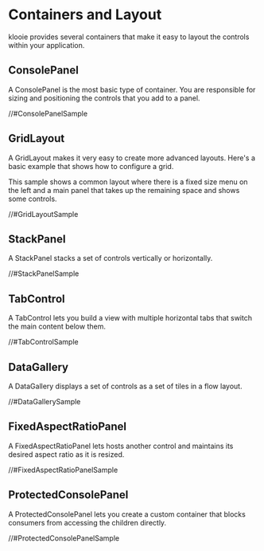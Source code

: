 ﻿# Containers and Layout

klooie provides several containers that make it easy to layout the controls within your application.

## ConsolePanel

A ConsolePanel is the most basic type of container. You are responsible for sizing and positioning the controls that you add to a panel.

//#ConsolePanelSample

## GridLayout

A GridLayout makes it very easy to create more advanced layouts. Here's a basic example that shows how to configure a grid.

This sample shows a common layout where there is a fixed size menu on the left and a main panel that takes up the remaining space and shows some controls.

//#GridLayoutSample

## StackPanel

A StackPanel stacks a set of controls vertically or horizontally.

//#StackPanelSample

## TabControl

A TabControl lets you build a view with multiple horizontal tabs that switch the main content below them.

//#TabControlSample

## DataGallery

A DataGallery displays a set of controls as a set of tiles in a flow layout.

//#DataGallerySample

## FixedAspectRatioPanel

A FixedAspectRatioPanel lets hosts another control and maintains its desired aspect ratio as it is resized. 

//#FixedAspectRatioPanelSample

## ProtectedConsolePanel

A ProtectedConsolePanel lets you create a custom container that blocks consumers from accessing the children directly.

//#ProtectedConsolePanelSample